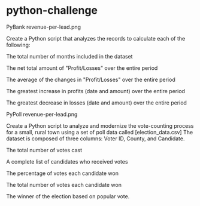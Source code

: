 # python-challenge
PyBank
revenue-per-lead.png


Create a Python script that analyzes the records to calculate each of the following:

The total number of months included in the dataset

The net total amount of "Profit/Losses" over the entire period

The average of the changes in "Profit/Losses" over the entire period

The greatest increase in profits (date and amount) over the entire period

The greatest decrease in losses (date and amount) over the entire period


PyPoll
revenue-per-lead.png

Create a Python script to analyze and modernize the vote-counting process for a small, rural town using a set of poll data called [election_data.csv] The dataset is composed of three columns: Voter ID, County, and Candidate. 

The total number of votes cast

A complete list of candidates who received votes

The percentage of votes each candidate won

The total number of votes each candidate won

The winner of the election based on popular vote.
